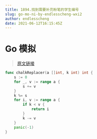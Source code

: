 ```yaml
---
title: 1894.找到需要补充粉笔的学生编号
slug: go-mo-ni-by-endlesscheng-wxi2
author: endlesscheng
date: 2021-06-12T16:15:45Z
---
```

# Go 模拟
 
> [原文链接](https://leetcode.cn/problems/find-the-student-that-will-replace-the-chalk/solution/go-mo-ni-by-endlesscheng-wxi2)
```go
func chalkReplacer(a []int, k int) int {
	s := 0
	for _, v := range a {
		s += v
	}
	k %= s
	for i, v := range a {
		if k < v {
			return i
		}
		k -= v
	}
	panic(-1)
}
```
